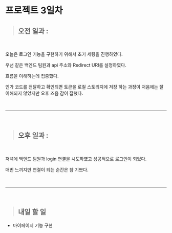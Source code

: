 # 프로젝트 3일차

> ## 오전 일과 :

<br/>

오늘은 로그인 기능을 구현하기 위해서 초기 세팅을 진행하였다.

우선 같은 백엔드 팀원과 api 주소와 Redirect URI를 설정하였다.

흐름을 이해하는데 집중했다.

인가 코드를 전달하고 확인되면 토큰을 로컬 스토리지에 저장 하는 과정이 처음에는 잘 이해되지 않았지만 오후 즈음 감이 잡혔다.

<br/>

---

<br/>

> ## 오후 일과 :

<br/>

저녁에 백엔드 팀원과 login 연결을 시도하였고 성공적으로 로그인이 되었다.

매번 느끼지만 연결이 되는 순간은 참 기쁘다.

<br/>

---

<br/>

> ## 내일 할 일

- 마이페이지 기능 구현
